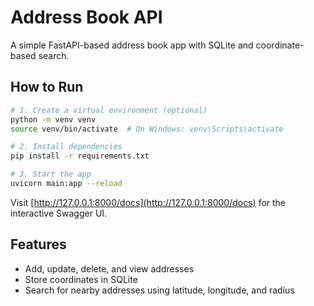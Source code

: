 # Address Book API

A simple FastAPI-based address book app with SQLite and coordinate-based search.

## How to Run

```bash
# 1. Create a virtual environment (optional)
python -m venv venv
source venv/bin/activate  # On Windows: venv\Scripts\activate

# 2. Install dependencies
pip install -r requirements.txt

# 3. Start the app
uvicorn main:app --reload
```

Visit [http://127.0.0.1:8000/docs](http://127.0.0.1:8000/docs) for the interactive Swagger UI.

## Features
- Add, update, delete, and view addresses
- Store coordinates in SQLite
- Search for nearby addresses using latitude, longitude, and radius